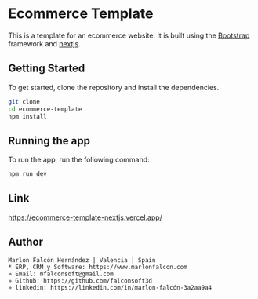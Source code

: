 # Ecommerce Template
This is a template for an ecommerce website. It is built using the [Bootstrap](https://getbootstrap.com/) framework and [nextjs](https://nextjs.org/).

## Getting Started
To get started, clone the repository and install the dependencies.

```bash
git clone
cd ecommerce-template
npm install
```

## Running the app
To run the app, run the following command:

```bash
npm run dev
```

## Link
https://ecommerce-template-nextjs.vercel.app/


## Author
```
Marlon Falcón Hernández | Valencia | Spain
* ERP, CRM y Software: https://www.marlonfalcon.com
» Email: mfalconsoft@gmail.com
» Github: https://github.com/falconsoft3d
» linkedin: https://linkedin.com/in/marlon-falcón-3a2aa9a4
```

